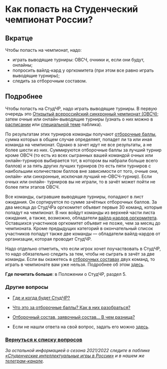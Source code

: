 # Как попасть на Студенческий чемпионат России?

## Вкратце

Чтобы попасть на чемпионат, надо:

- играть выводящие турниры: ОВСЧ, очники и, если они будут, онлайны;
- попросить вайлд-кард у оргкомитета (при этом все равно играть выводящие турниры);
- следить за отборочным составом.

## Подробнее

Чтобы попасть на СтудЧР, надо играть выводящие турниры. В первую очередь это [Открытый всероссийский синхронный чемпионат (ОВСЧ)](https://vk.com/@chgk_student-ovsch-wtf); затем очные или онлайн-выводящие турниры (узнать о них можно в [расписании](https://vk.com/@chgk_student-kalendar) или [специальной теме](https://vk.com/topic-99683830_42223792) паблика).

По результатам этих турниров команды получают [отборочные баллы](https://vk.com/@chgk_student-otborochnye-bally-wtf), сумма которых в общем случае определяет, попадет ли та или иная команда на чемпионат. Однако в зачет идут не все результаты, а не более шести из них. Суммируются отборочные баллы за лучший турнир кроме ОВСЧ (то есть из всех сыгранных вашей командой очных или онлайн-турниров выбирается тот, в котором вы набрали больше всего баллов) и за пять других лучших турниров (то есть пяти турниров с наибольшим количеством баллов вне зависимости от того, очные они, онлайн- или синхронные, исключая лучший не-ОВСЧ-турнир). Если очных или онлайн- турниров вы не играли, то в зачёт может пойти не более пяти этапов ОВСЧ.

Все команды, сыгравшие выводящие турниры, попадают в лист ожидания. Он сортируется по сумме зачётных отборочных баллов. За два месяца до СтудЧРа оргкомитет объявит первые 30 команд, которые попадут на чемпионат. В них войдут команды из верхней части листа ожидания, а также, возможно, обладатели [вайлд-кардов оргкомитета](https://vk.com/@chgk_student-kak-poluchit-wild-card). Оставшихся участников оргкомитет объявит не позже, чем за месяц до чемпионата. Кроме предыдущих категорий в окончательный список участников попадут также две команды — обладатели вайлд-кардов от организации, которая проводит СтудЧР.

Надо отдельно отметить, что если игрок хочет поучаствовать в СтудЧР, то надо обязательно следить за тем, чтобы не сыграть в зачёт за две команды. Если вы окажетесь в [отборочных составах](https://vk.com/@chgk_student-otborochnyi-i-zayavochyi-sostavy) двух команд, то играть в чемпионате вам уже нельзя. Подробнее об этом [здесь](https://vk.com/@chgk_student-2-komandy).

**Где почитать больше**: в Положении о СтудЧР, раздел 5.

### Другие вопросы

- [Где и когда будет СтудЧР?](https://vk.com/@chgk_student-gde-i-kogda)
- [Что это за отборочные баллы? Как в них разобраться?](https://vk.com/@chgk_student-otborochnye-bally-wtf)
- [Отборочный состав, заявочный состав… В чем разница?](https://vk.com/@chgk_student-otborochnyi-i-zayavochyi-sostavy)

- Если не нашли ответа на свой вопрос, задать его можно [здесь](https://vk.com/topic-99683830_42237587).

### [Вернуться к списку вопросов](https://vk.com/@chgk_student-studchr-faq)

*За остальной информацией о сезона 2021/2022 следите в паблике [«Студенческие интеллектуальные игры в России»](https://vk.com/chgk_student) и в нашем же [телеграм-канале](https://t.me/chgk_student_ru).*
